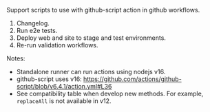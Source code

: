 Support scripts to use with github-script action in github workflows.

1. Changelog.
2. Run e2e tests.
3. Deploy web and site to stage and test environments.
4. Re-run validation workflows.

Notes:
- Standalone runner can run actions using nodejs v16.
- github-script uses v16: https://github.com/actions/github-script/blob/v6.4.1/action.yml#L36
- See compatibility table when develop new methods. For example, `replaceAll` is not available in v12. 
